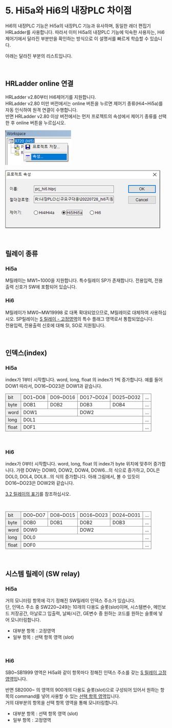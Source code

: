 ﻿# 5. Hi5a와 Hi6의 내장PLC 차이점

Hi6의 내장PLC 기능은 Hi5a의 내장PLC 기능과 유사하며, 동일한 래더 편집기 HRLadder를 사용합니다.
따라서 이미 Hi5a의 내장PLC 기능에 익숙한 사용자는, Hi6제어기에서 달라진 부분만을 확인하는 방식으로 이 설명서를 빠르게 학습할 수 있습니다.

아래는 달라진 부분의 리스트입니다.

<br>

## HRLadder online 연결

HRLadder v2.80부터 Hi6제어기를 지원합니다.  
HRLadder v2.80 미만 버전에서는 online 버튼을 누르면 제어기 종류(Hi4~Hi5a)를 자동 인식하여 원격 연결이 수행합니다.  
반면 HRLadder v2.80 이상 버전에서는 먼저 프로젝트의 속성에서 제어기 종류를 선택한 후 online 버튼을 누르십시오.

![](_assets/hrladder-prj-prop.png)

![](_assets/hrladder-prj-prop2.png)

<br>

## 릴레이 종류

### Hi5a

M릴레이는 MW1~1000을 지원합니다.
특수릴레이 SP가 존재합니다.
전용입력, 전용출력 신호가 SW에 포함되어 있습니다.

### Hi6

M릴레이가 MW0~MW19998 로 대폭 확대되었으므로, M릴레이로 대체하여 사용하십시오.
SP릴레이는 [S 릴레이 - 고정영역](https://hrbook-hrc.web.app/#/view/doc-hi6-embedded-plc/korean/3-relay/4-sw-relay/1-fixed-area)의 특수 플래그 영역로서 통합되었습니다.  
전용입력, 전용출력 신호에 대해 SI, SO로 지원됩니다.


<br>


## 인덱스(index)

### Hi5a
index가 1부터 시작합니다.
word, long, float 의 index가 1씩 증가합니다. 
예를 들어 DOW1 따라서, DO16~DO23은 DOW1과 같습니다.


<style type="text/css">
table  {border-collapse:collapse;}
td {border-color:gray;border-style:solid;border-width:1px;}
.tg-kftd{background-color:#efefef;}
</style>

<table class="tg">
<tbody>
  <tr>
    <td class="tg-kftd">bit</td>
    <td>DO1~DO8</td>
    <td>DO9~DO16</td>
    <td>DO17~DO24</td>
    <td>DO25~DO32</td>
    <td>...</td>
  </tr>
  <tr>
    <td class="tg-kftd">byte</td>
    <td>DOB1</td>
    <td>DOB2</td>
    <td>DOB3</td>
    <td>DOB4</td>
    <td>...</td>
  </tr>
  <tr>
    <td class="tg-kftd">word</td>
    <td colspan="2">DOW1</td>
    <td colspan="2">DOW2</td>
    <td>...</td>
  </tr>
  <tr>
    <td class="tg-kftd">long</td>
    <td colspan="4">DOL1</td>
    <td>...</td>
  </tr>
  <tr>
    <td class="tg-kftd">float</td>
    <td colspan="4">DOF1</td>
    <td>...</td>
  </tr>
</tbody>
</table>

<br>

### Hi6
index가 0부터 시작합니다.
word, long, float 의 index가 byte 위치에 맞추어 증가합니다.
가령 DOW는 DOW0, DOW2, DOW4, DOW6...의 식으로 증가하고, DOL은 DOL0, DOL4, DOL8...의 식의 증가합니다.
아래 그림에서, 볼 수 있듯이 DO16~DO23은 DOW2와 같습니다.

[3.2 릴레이의 표기](https://hrbook-hrc.web.app/#/view/doc-hi6-embedded-plc/korean/3-relay/2-relay-expression)를 참조하십시오.

<br>

<style type="text/css">
table  {border-collapse:collapse;}
td {border-color:gray;border-style:solid;border-width:1px;}
.tg-kftd{background-color:#efefef;}
</style>

<table class="tg">
<tbody>
  <tr>
    <td class="tg-kftd">bit</td>
    <td>DO0~DO7</td>
    <td>DO8~DO15</td>
    <td>DO16~DO23</td>
    <td>DO24~DO31</td>
    <td>...</td>
  </tr>
  <tr>
    <td class="tg-kftd">byte</td>
    <td>DOB0</td>
    <td>DOB1</td>
    <td>DOB2</td>
    <td>DOB3</td>
    <td>...</td>
  </tr>
  <tr>
    <td class="tg-kftd">word</td>
    <td colspan="2">DOW0</td>
    <td colspan="2">DOW2</td>
    <td>...</td>
  </tr>
  <tr>
    <td class="tg-kftd">long</td>
    <td colspan="4">DOL0</td>
    <td>...</td>
  </tr>
  <tr>
    <td class="tg-kftd">float</td>
    <td colspan="4">DOF0</td>
    <td>...</td>
  </tr>
</tbody>
</table>

<br>


## 시스템 릴레이 (SW relay)

### Hi5a

거의 모니터링 항목에 각기 정해진 SW릴레이 인덱스 주소가 있습니다.  
단, 인덱스 주소 중 SW220~249는 10개의 다용도 슬롯(slot)이며, 시스템변수, 메인보드 저장공간, 아날로그 입출력, 날짜/시간, GE변수 중 원하는 코드를 원하는 슬롯에 넣어 모니터링합니다.

- 대부분 항목 : 고정영역
- 일부 항목 : 선택 항목 영역 (slot)

<br>

### Hi6

SB0~SB1999 영역은 Hi5a와 같이 항목마다 정해진 인덱스 주소를 갖는 [S 릴레이 고정 영역](https://hrbook-hrc.web.app/#/view/doc-hi6-embedded-plc/korean/3-relay/4-sw-relay/1-fixed-area)입니다.

반면 SB2000~ 의 영역의 900개의 다용도 슬롯(slot)으로 구성되어 있어서 원하는 항목의 command를 넣어 사용할 수 있는 [선택 항목 영역](https://hrbook-hrc.web.app/#/view/doc-hi6-embedded-plc/korean/3-relay/4-sw-relay/README)입니다.  
거의 대부분의 항목을 선택 항목 영역을 통해 모니터링합니다.

- 대부분 항목 : 선택 항목 영역 (slot)
- 일부 항목 : 고정영역
